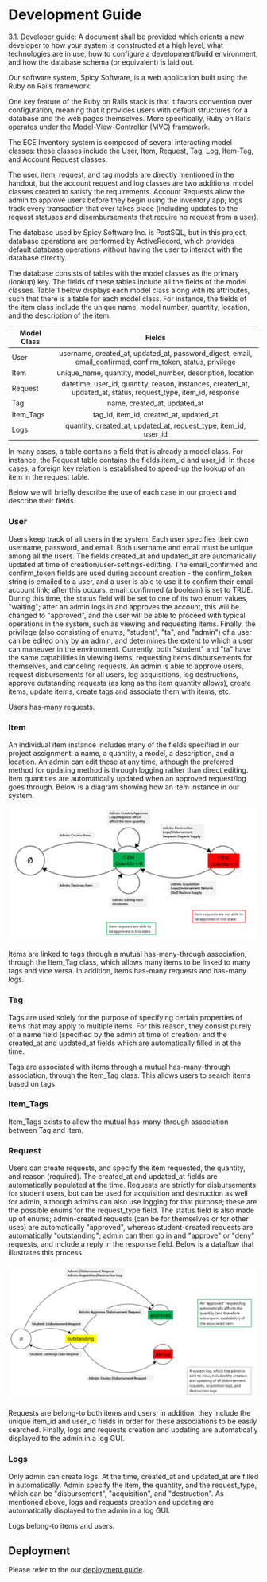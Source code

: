 # Development Guide



3.1. Developer guide: A document shall be provided which orients a new developer to how your system is constructed at a high level, what technologies are in use, how to configure a development/build environment, and how the database schema (or equivalent) is laid out.


Our software system, Spicy Software, is a web application built using the Ruby on Rails framework.

One key feature of the Ruby on Rails stack is that it favors convention over configuration, meaning that it provides users with default structures for a database and the web pages themselves. More specifically, Ruby on Rails operates under the Model-View-Controller (MVC) framework.

The ECE Inventory system is composed of several interacting model classes: these classes include the User, Item, Request, Tag, Log, Item-Tag, and Account Request classes.

The user, item, request, and tag models are directly mentioned in the handout, but the account request and log classes are two additional model classes created to satisfy the requirements. Account Requests allow the admin to approve users before they begin using the inventory app; logs track every transaction that ever takes place (including updates to the request statuses and disembursements that require no request from a user).

The database used by Spicy Software Inc. is PostSQL, but in this project, database operations are performed by ActiveRecord, which provides default database operations without having the user to interact with the database directly.

The database consists of tables with the model classes as the primary (lookup) key. The fields of these tables include all the fields of the model classes. Table 1 below displays each model class along with its attributes, such that there is a table for each model class. For instance, the fields of the item class include the unique name, model number, quantity, location, and the description of the item. 

| Model Class |                                                       Fields                                                       |
|-------------|:------------------------------------------------------------------------------------------------------------------:|
| User        | username, created_at, updated_at, password_digest, email, email_confirmed, confirm_token, status, privilege |
| Item        | unique_name, quantity, model_number, description, location                                                         |
| Request     | datetime, user_id, quantity, reason, instances, created_at, updated_at, status, request_type, item_id, response     |
| Tag         | name, created_at, updated_at                                                                                       |
| Item_Tags   | tag_id, item_id, created_at, updated_at                                                                            |
| Logs        | quantity, created_at, updated_at, request_type, item_id, user_id                                          |

In many cases, a table contains a field that is already a model class. For instance, the Request table contains the fields item_id and user_id. In these cases, a foreign key relation is established to speed-up the lookup of an item in the request table.  

Below we will briefly describe the use of each case in our project and describe their fields.

### User
Users keep track of all users in the system. Each user specifies their own username, password, and email. Both username and email must be unique among all the users. The fields created_at and updated_at are automatically updated at time of creation/user-settings-editting. The email_confirmed and confirm_token fields are used during account creation - the confirm_token string is emailed to a user, and a user is able to use it to confirm their email-account link; after this occurs, email_confirmed (a boolean) is set to TRUE. During this time, the status field will be set to one of its two enum values, "waiting"; after an admin logs in and approves the account, this will be changed to "approved", and the user will be able to proceed with typical operations in the system, such as viewing and requesting items. Finally, the privilege (also consisting of enums, "student", "ta", and "admin") of a user can be edited only by an admin, and determines the extent to which a user can maneuver in the environment. Currently, both "student" and "ta" have the same capabilities in viewing items, requesting items disbursements for themselves, and canceling requests. An admin is able to approve users, request disbursements for all users, log acquisitions, log destructions, approve outstanding requests (as long as the item quantity allows), create items, update items, create tags and associate them with items, etc.

Users has-many requests.

### Item
An individual item instance includes many of the fields specified in our project assignment: a name, a quantity, a model, a description, and a location. An admin can edit these at any time, although the preferred method for updating method is through logging rather than direct editing. Item quantities are automatically updated when an approved request/log goes through. Below is a diagram showing how an item instance in our system. 

![Item Quantity Flow Chart](ItemFlow.PNG "Item Quantity Flow Chart")

Items are linked to tags through a mutual has-many-through association, through the Item_Tag class, which allows many items to be linked to many tags and vice versa. In addition, items has-many requests and has-many logs.

### Tag
Tags are used solely for the purpose of specifying certain properties of items that may apply to multiple items. For this reason, they consist purely of a name field (specified by the admin at time of creation) and the created_at and updated_at fields which are automatically filled in at the time. 

Tags are associated with items through a mutual has-many-through association, through the Item_Tag class. This allows users to search items based on tags.

### Item_Tags
Item_Tags exists to allow the mutual has-many-through association between Tag and Item. 

### Request
Users can create requests, and specify the item requested, the quantity, and reason (required). The created_at and updated_at fields are automatically populated at the time. Requests are strictly for disbursements for student users, but can be used for acquisition and destruction as well for admin, although admins can also use logging for that purpose; these are the possible enums for the request_type field. The status field is also made up of enums; admin-created requests (can be for themselves or for other uses) are automatically "approved", whereas student-created requests are automatically "outstanding"; admin can then go in and "approve" or "deny" requests, and include a reply in the response field. Below is a dataflow that illustrates this process. 

![Request Status Flow Chart](RequestFlow.PNG  "Request Status Flow Chart")

Requests are belong-to both items and users; in addition, they include the unique item_id and user_id fields in order for these associations to be easily searched. Finally, logs and requests creation and updating are automatically displayed to the admin in a log GUI. 

### Logs
Only admin can create logs. At the time, created_at and updated_at are filled in automatically. Admin specify the item, the quantity, and the request_type, which can be "disbursement", "acquisition", and "destruction". As mentioned above, logs and requests creation and updating are automatically displayed to the admin in a log GUI. 

Logs belong-to items and users.
 
## Deployment

Please refer to the our [deployment guide](DeploymentGuide.md). 
